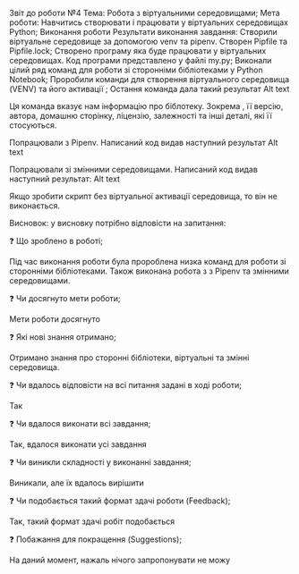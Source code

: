 Звіт до роботи №4
Тема: Робота з віртуальними середовищами;
Мета роботи: Навчитись створювати і працювати у віртуальних середовищах Python;
Виконання роботи
Результати виконання завдання:
Створили віртуальне середовище за допомогою venv та pipenv. Створен Pipfile та Pipfile.lock;
Створено програму яка буде працювати у віртуальних середовищах. Код програми представлено у файлі my.py;
Виконали цілий ряд команд для роботи зі сторонніми бібліотеками у Python Notebook;
Проробили команди для створення віртуального середовища (VENV) та його активації ;
Остання команда дала такий результат
Alt text

Ця команда вказує нам інформацію про біблотеку. Зокрема , її версію, автора, домашню сторінку, ліцензію, залежності та інші деталі, які її стосуються.

Попрацювали з Pipenv. Написаний код видав наступний результат Alt text

Попрацювали зі змінними середовищами. Написаний код видав наступний результат: Alt text

Якщо зробити скрипт без віртуальної активації середовища, то він не виконається.

Висновок:
у висновку потрібно відповісти на запитання:

❓ Що зроблено в роботі;

Під час виконання роботи була пророблена низка команд для роботи зі сторонніми бібліотеками. Також виконана робота з з Pipenv та змінними середовищами.

❓ Чи досягнуто мети роботи;

Мети роботи досягнуто

❓ Які нові знання отримано;

Отримано знання про сторонні бібліотеки, віртуальні та змінні середовища.

❓ Чи вдалось відповісти на всі питання задані в ході роботи;

Так

❓ Чи вдалося виконати всі завдання;

Так, вдалося виконати усі завдання

❓ Чи виникли складності у виконанні завдання;

Виникали, але їх вдалось вирішити

❓ Чи подобається такий формат здачі роботи (Feedback);

Так, такий формат здачі робіт подобається

❓ Побажання для покращення (Suggestions);

На даний момент, нажаль нічого запропонувати не можу